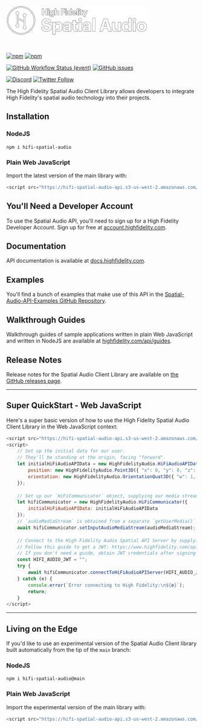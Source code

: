<img src="./utilities/spatialAudioLogo.svg" alt="High Fidelity Spatial Audio" width="375"/>

&nbsp;  

[![npm](https://img.shields.io/npm/v/hifi-spatial-audio?style=flat-square)](https://www.npmjs.com/package/hifi-spatial-audio)
[![npm](https://img.shields.io/npm/dm/hifi-spatial-audio?style=flat-square)](https://www.npmjs.com/package/hifi-spatial-audio)

[![GitHub Workflow Status (event)](https://img.shields.io/github/workflow/status/highfidelity/hifi-spatial-audio-js/Run-Jest-Unit-Tests?label=automated%20tests&style=flat-square)](https://github.com/highfidelity/hifi-spatial-audio-js/actions/workflows/run-unit-tests.yml)
[![GitHub issues](https://img.shields.io/github/issues/highfidelity/hifi-spatial-audio-js?style=flat-square)](https://github.com/highfidelity/hifi-spatial-audio-js/issues)

[![Discord](https://img.shields.io/discord/789545374837768242?label=discord&style=flat-square)](https://discord.gg/GrhxWPrp)
[![Twitter Follow](https://img.shields.io/twitter/follow/HighFidelityXR?style=flat-square)](https://twitter.com/HighFidelityXR)

The High Fidelity Spatial Audio Client Library allows developers to integrate High Fidelity's spatial audio technology into their projects.

## Installation
### NodeJS
```
npm i hifi-spatial-audio
```

### Plain Web JavaScript
Import the latest version of the main library with:

```JavaScript
<script src="https://hifi-spatial-audio-api.s3-us-west-2.amazonaws.com/releases/latest/HighFidelityAudio-latest.js"></script>
```

## You'll Need a Developer Account
To use the Spatial Audio API, you'll need to sign up for a High Fidelity Developer Account. Sign up for free at [account.highfidelity.com](https://account.highfidelity.com).

## Documentation
API documentation is available at [docs.highfidelity.com](https://docs.highfidelity.com).

## Examples
You'll find a bunch of examples that make use of this API in the [Spatial-Audio-API-Examples GitHub Repository](https://github.com/highfidelity/Spatial-Audio-API-Examples).

## Walkthrough Guides
Walkthrough guides of sample applications written in plain Web JavaScript and written in NodeJS are available at [highfidelity.com/api/guides](https://highfidelity.com/api/guides).

## Release Notes
Release notes for the Spatial Audio Client Library are available on [the GitHub releases page](https://github.com/highfidelity/hifi-spatial-audio-js/releases).

-----

## Super QuickStart - Web JavaScript
Here's a super basic version of how to use the High Fidelity Spatial Audio Client Library in the Web JavaScript context:

```JavaScript
<script src="https://hifi-spatial-audio-api.s3-us-west-2.amazonaws.com/releases/latest/HighFidelityAudio-latest.js"></script>
<script>
    // Set up the initial data for our user.
    // They'll be standing at the origin, facing "forward".
    let initialHiFiAudioAPIData = new HighFidelityAudio.HiFiAudioAPIData({
        position: new HighFidelityAudio.Point3D({ "x": 0, "y": 0, "z": 0 }),
        orientation: new HighFidelityAudio.OrientationQuat3D({ "w": 1, "x": 0, "y": 0, "z": 0 })
    });

    // Set up our `HiFiCommunicator` object, supplying our media stream and initial user data.
    let hifiCommunicator = new HighFidelityAudio.HiFiCommunicator({
        initialHiFiAudioAPIData: initialHiFiAudioAPIData
    });
    // `audioMediaStream` is obtained from a separate `getUserMedia()` call.
    await hifiCommunicator.setInputAudioMediaStream(audioMediaStream);

    // Connect to the High Fidelity Audio Spatial API Server by supplying your own JWT here.
    // Follow this guide to get a JWT: https://www.highfidelity.com/api/guides/misc/getAJWT
    // If you don't need a guide, obtain JWT credentials after signing up for a developer account at https://account.highfidelity.com/dev/account
    const HIFI_AUDIO_JWT = "";
    try {
        await hifiCommunicator.connectToHiFiAudioAPIServer(HIFI_AUDIO_JWT);
    } catch (e) {
        console.error(`Error connecting to High Fidelity:\n${e}`);
        return;
    }
</script>
```

---

## Living on the Edge
If you'd like to use an experimental version of the Spatial Audio Client library built automatically from the tip of the `main` branch:

### NodeJS
```
npm i hifi-spatial-audio@main
```

### Plain Web JavaScript
Import the experimental version of the main library with:

```JavaScript
<script src="https://hifi-spatial-audio-api.s3-us-west-2.amazonaws.com/releases/main/HighFidelityAudio-latest.js"></script>
```